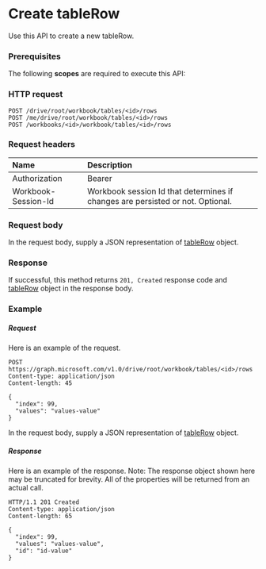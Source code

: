 # Create tableRow

Use this API to create a new tableRow.
### Prerequisites
The following **scopes** are required to execute this API: 
### HTTP request
<!-- { "blockType": "ignored" } -->
```http
POST /drive/root/workbook/tables/<id>/rows
POST /me/drive/root/workbook/tables/<id>/rows
POST /workbooks/<id>/workbook/tables/<id>/rows

```
### Request headers
| Name       | Description|
|:---------------|:----------|
| Authorization  | Bearer <code>|
| Workbook-Session-Id  | Workbook session Id that determines if changes are persisted or not. Optional.|

### Request body
In the request body, supply a JSON representation of [tableRow](../resources/tablerow.md) object.


### Response
If successful, this method returns `201, Created` response code and [tableRow](../resources/tablerow.md) object in the response body.

### Example
##### Request
Here is an example of the request.
<!-- {
  "blockType": "request",
  "name": "create_tablerow_from_table"
}-->
```http
POST https://graph.microsoft.com/v1.0/drive/root/workbook/tables/<id>/rows
Content-type: application/json
Content-length: 45

{
  "index": 99,
  "values": "values-value"
}
```
In the request body, supply a JSON representation of [tableRow](../resources/tablerow.md) object.
##### Response
Here is an example of the response. Note: The response object shown here may be truncated for brevity. All of the properties will be returned from an actual call.
<!-- {
  "blockType": "response",
  "truncated": true,
  "@odata.type": "microsoft.graph.tableRow"
} -->
```http
HTTP/1.1 201 Created
Content-type: application/json
Content-length: 65

{
  "index": 99,
  "values": "values-value",
  "id": "id-value"
}
```

<!-- uuid: 8fcb5dbc-d5aa-4681-8e31-b001d5168d79
2015-10-25 14:57:30 UTC -->
<!-- {
  "type": "#page.annotation",
  "description": "Create tableRow",
  "keywords": "",
  "section": "documentation",
  "tocPath": ""
}-->